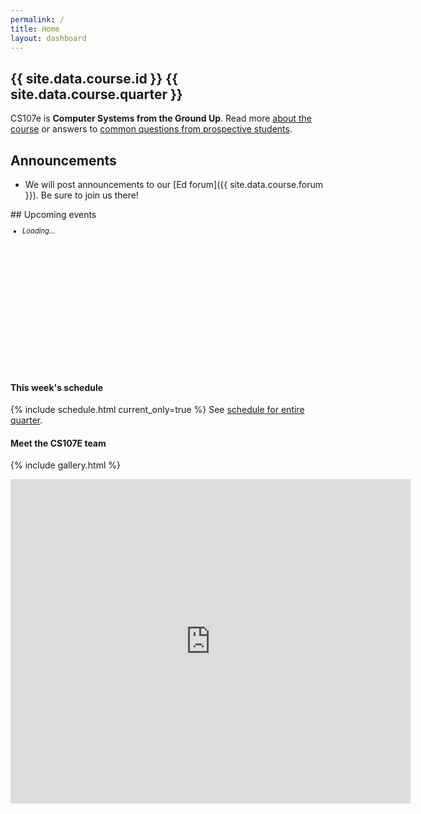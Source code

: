 ```yaml
---
permalink: /
title: Home
layout: dashboard
---
```


## {{ site.data.course.id }} {{ site.data.course.quarter }} 

CS107e is __Computer Systems from the Ground Up__. Read more [about the course](/about/)
or answers to [common questions from prospective students](http://cs107e.stanford.edu).

<div class="row">
<div class="col-xs-5" markdown="1">

## Announcements
- We will post announcements to our [Ed forum]({{ site.data.course.forum }}). Be sure to join us there!

</div>
<div class="col-xs-7" markdown="1">
## Upcoming events
<div id ="upcoming" class="list-group" style="font-size:80%;overflow:auto; height:240px;" >
<ul><li class="list-group-item"><i>Loading...</i></li></ul>     
</div>
</div>
</div>

#### This week's schedule
{% include schedule.html current_only=true %}
See [schedule for entire quarter](/schedule/).


#### Meet the CS107E team
{% include gallery.html %}

<iframe src="https://docs.google.com/forms/d/e/1FAIpQLSdBpyHM3qfbxmkqtXfjLDHyoIucF2K-4xtjehzIqUE3NUkBZg/viewform?embedded=true" width="640" height="519" frameborder="0" marginheight="0" marginwidth="0">Loading...</iframe>



<script src="https://ajax.googleapis.com/ajax/libs/jquery/3.2.1/jquery.min.js"></script>
<script src="/_assets/js/gcal.js"></script>
